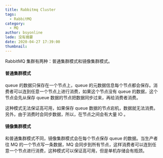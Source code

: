 ```yaml
---
title: Rabbitmq Cluster
tags:
  - RabbitMQ
category:
  - MQ
author: bsyonline
lede: 没有摘要
date: 2020-04-27 17:39:00
thumbnail:
---
```




RabbitMQ 集群有两种：普通集群模式和镜像集群模式。

#### 普通集群模式

queue 的数据只保存在一个节点上，queue 的元数据信息每个节点都会保存。消费者可以连到任意一个节点上进行消费，如果这个节点没有 queue 的数据，这个节点会先从保存 queue 数据的节点把数据同步过来，再给消费者消费。

这种模式无法保证高可用，如果保存 queue 数据的节点宕机，数据就无法消费。另外，由于消费时会同步数据，所以，在节点之间会有大量 IO 。

#### 镜像集群模式

和普通集群模式不同，镜像集群模式会在每个节点保存 queue 的数据。当生产者往 MQ 的一个节点写一条数据，MQ 会同步到所有节点，这样消费者可以连到任意一个节点进行消费，这种模式可以保证高可用，但是单机存储会有瓶颈。